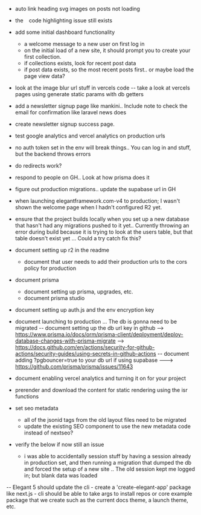 - auto link heading svg images on posts not loading

- the ` ` code highlighting issue still exists

- add some initial dashboard functionality
    - a welcome message to a new user on first log in
    - on the initial load of a new site, it should prompt you to create your first collection.
    - if collections exists, look for recent post data
    - if post data exists, so the most recent posts first.. or maybe load the page view data?

- look at the image blur url stuff in vercels code
-- take a look at vercels pages using generate static params with db getters

- add a newsletter signup page like mankini.. Include note to check the email for confirmation like laravel news does
- create newsletter signup success page.

- test google analytics and vercel analytics on production urls

- no auth token set in the env will break things.. You can log in and stuff, but the backend throws errors

- do redirects work?

- respond to people on GH.. Look at how prisma does it

- figure out production migrations.. update the supabase url in GH

- when launching elegantframework.com-v4 to production; I wasn't shown the welcome page when I hadn't configured R2 yet.


- ensure that the project builds locally when you set up a new database that hasn't had any migrations pushed to it yet.. Currently throwing an error during build because it is trying to look at the users table, but that table doesn't exist yet  ... Could a try catch fix this?

- document setting up r2 in the readme
    - document that user needs to add their production urls to the cors policy for production
- document prisma
    - document setting up prisma, upgrades, etc.
    - document prisma studio
- document setting up auth.js and the env encryption key
- document launching to production ... The db is gonna need to be migrated
    -- document setting up the db url key in github --> https://www.prisma.io/docs/orm/prisma-client/deployment/deploy-database-changes-with-prisma-migrate --> https://docs.github.com/en/actions/security-for-github-actions/security-guides/using-secrets-in-github-actions
    -- document adding ?pgbouncer=true to your db url if using supabase ---> https://github.com/prisma/prisma/issues/11643

- document enabling vercel analytics and turning it on for your project

- prerender and download the content for static rendering using the isr functions

- set seo metadata
    - all of the jsonid tags from the old layout files need to be migrated
    - update the existing SEO component to use the new metadata code instead of nextseo?





- verify the below if now still an issue
    - i was able to accidentally session stuff by having a session already in production set, and then running a migration that dumped the db and forced the setup of a new site .. The old session kept me logged in; but blank data was loaded

-- Elegant 5 should update the cli
    - create a 'create-elegant-app' package like next.js
    -  cli should be able to take args to install repos or core example package that we create such as the current docs theme, a launch theme, etc.